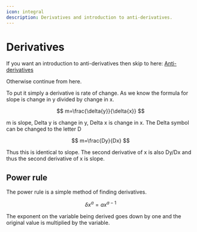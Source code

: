 ```yaml
---
icon: integral
description: Derivatives and introduction to anti-derivatives.
---
```


# Derivatives

If you want an introduction to anti-derivatives then skip to here: [Anti-derivatives](derivatives.md)

Otherwise continue from here.

To put it simply a derivative is rate of change. As we know the formula for slope is change in y divided by change in x.

$$
m=\frac{\delta{y}}{\delta{x}}
$$

m is slope, Delta y is change in y, Delta x is change in x. The Delta symbol can be changed to the letter D

$$
m=\frac{Dy}{Dx}
$$

Thus this is identical to slope. The second derivative of x is also Dy/Dx and thus the second derivative of x is slope.

## Power rule

The power rule is a simple method of finding derivatives.&#x20;

$$
\delta x^a=ax^{a-1}
$$

The exponent on the variable being derived goes down by one and the original value is multiplied by the variable.
